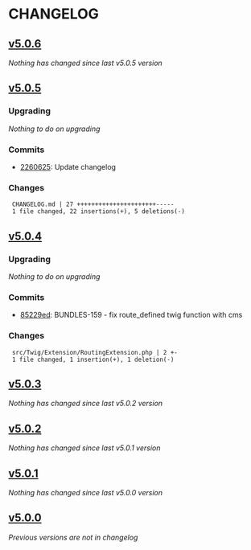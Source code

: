 # CHANGELOG

## [v5.0.6](https://github.com/softspring/twig-extra-bundle/releases/tag/v5.0.6)

*Nothing has changed since last v5.0.5 version*

## [v5.0.5](https://github.com/softspring/twig-extra-bundle/releases/tag/v5.0.5)

### Upgrading

*Nothing to do on upgrading*

### Commits

- [2260625](https://github.com/softspring/twig-extra-bundle/commit/22606252696f7e799cb68ee8aa3a0d54633d0c86): Update changelog

### Changes

```
 CHANGELOG.md | 27 ++++++++++++++++++++++-----
 1 file changed, 22 insertions(+), 5 deletions(-)
```

## [v5.0.4](https://github.com/softspring/twig-extra-bundle/releases/tag/v5.0.4)

### Upgrading

*Nothing to do on upgrading*

### Commits

- [85229ed](https://github.com/softspring/twig-extra-bundle/commit/85229edc51ad9de96c00e83651c8a05f438356aa): BUNDLES-159 - fix route_defined twig function with cms

### Changes

```
 src/Twig/Extension/RoutingExtension.php | 2 +-
 1 file changed, 1 insertion(+), 1 deletion(-)
```

## [v5.0.3](https://github.com/softspring/twig-extra-bundle/releases/tag/v5.0.3)

*Nothing has changed since last v5.0.2 version*

## [v5.0.2](https://github.com/softspring/twig-extra-bundle/releases/tag/v5.0.2)

*Nothing has changed since last v5.0.1 version*

## [v5.0.1](https://github.com/softspring/twig-extra-bundle/releases/tag/v5.0.1)

*Nothing has changed since last v5.0.0 version*

## [v5.0.0](https://github.com/softspring/twig-extra-bundle/releases/tag/v5.0.0)

*Previous versions are not in changelog*
